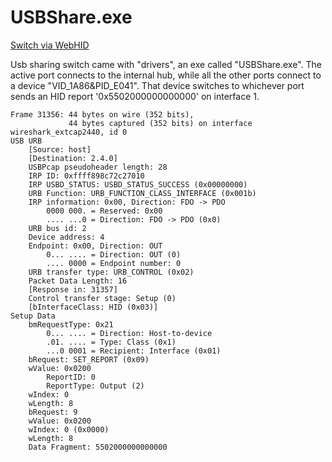 <h1>USBShare.exe</h1>

[Switch via WebHID](https://stephengeorgewest.github.io/usbshare/WebHID)

Usb sharing switch came with "drivers", an exe called "USBShare.exe". The active port connects to the internal hub, while all the other ports connect to a device "VID_1A86&PID_E041". That device switches to whichever port sends an HID report '0x5502000000000000' on interface 1.
```
Frame 31356: 44 bytes on wire (352 bits),
             44 bytes captured (352 bits) on interface wireshark_extcap2440, id 0
USB URB
    [Source: host]
    [Destination: 2.4.0]
    USBPcap pseudoheader length: 28
    IRP ID: 0xffff898c72c27010
    IRP USBD_STATUS: USBD_STATUS_SUCCESS (0x00000000)
    URB Function: URB_FUNCTION_CLASS_INTERFACE (0x001b)
    IRP information: 0x00, Direction: FDO -> PDO
        0000 000. = Reserved: 0x00
        .... ...0 = Direction: FDO -> PDO (0x0)
    URB bus id: 2
    Device address: 4
    Endpoint: 0x00, Direction: OUT
        0... .... = Direction: OUT (0)
        .... 0000 = Endpoint number: 0
    URB transfer type: URB_CONTROL (0x02)
    Packet Data Length: 16
    [Response in: 31357]
    Control transfer stage: Setup (0)
    [bInterfaceClass: HID (0x03)]
Setup Data
    bmRequestType: 0x21
        0... .... = Direction: Host-to-device
        .01. .... = Type: Class (0x1)
        ...0 0001 = Recipient: Interface (0x01)
    bRequest: SET_REPORT (0x09)
    wValue: 0x0200
        ReportID: 0
        ReportType: Output (2)
    wIndex: 0
    wLength: 8
    bRequest: 9
    wValue: 0x0200
    wIndex: 0 (0x0000)
    wLength: 8
    Data Fragment: 5502000000000000
```
